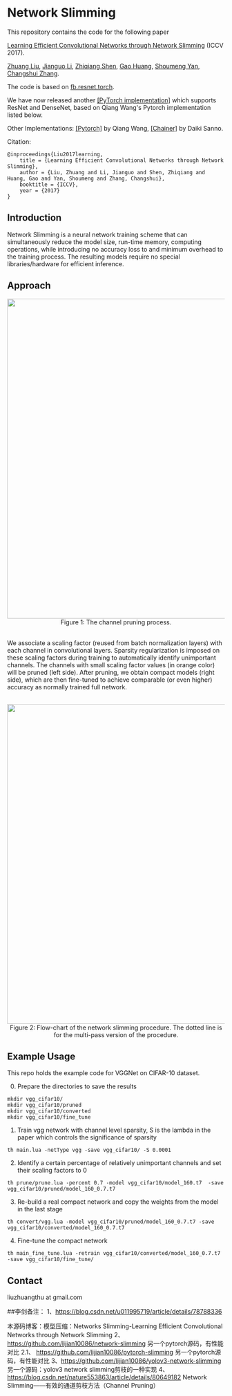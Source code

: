 # Network Slimming

This repository contains the code for the following paper 

[Learning Efficient Convolutional Networks through Network Slimming](http://openaccess.thecvf.com/content_ICCV_2017/papers/Liu_Learning_Efficient_Convolutional_ICCV_2017_paper.pdf) (ICCV 2017).

[Zhuang Liu](https://liuzhuang13.github.io/), [Jianguo Li](https://sites.google.com/site/leeplus/), [Zhiqiang Shen](http://zhiqiangshen.com), [Gao Huang](http://www.cs.cornell.edu/~gaohuang/), [Shoumeng Yan](https://scholar.google.com/citations?user=f0BtDUQAAAAJ&hl=en), [Changshui Zhang](http://bigeye.au.tsinghua.edu.cn/english/Introduction.html).

The code is based on [fb.resnet.torch](https://github.com/facebook/fb.resnet.torch).

We have now released another [[PyTorch implementation]](https://github.com/Eric-mingjie/network-slimming) which supports ResNet and DenseNet, based on Qiang Wang's Pytorch implementation listed below.

Other Implementations:
[[Pytorch]](https://github.com/foolwood/pytorch-slimming) by Qiang Wang, [[Chainer]](https://github.com/dsanno/chainer-slimming) by Daiki Sanno.


Citation:

	@inproceedings{Liu2017learning,
		title = {Learning Efficient Convolutional Networks through Network Slimming},
		author = {Liu, Zhuang and Li, Jianguo and Shen, Zhiqiang and Huang, Gao and Yan, Shoumeng and Zhang, Changshui},
		booktitle = {ICCV},
		year = {2017}
	}

## Introduction


Network Slimming is a neural network training scheme that can simultaneously reduce the model size, run-time memory, computing operations, while introducing no accuracy loss to and minimum overhead to the training process. The resulting models require no special libraries/hardware for efficient inference.



## Approach
<div align=center>
<img src="https://user-images.githubusercontent.com/8370623/29604272-d56a73f4-879b-11e7-80ea-0702de6bd584.jpg" width="740">
</div>

<div align=center>
Figure 1:
 The channel pruning process.
</div> 


<br>

We associate a scaling factor (reused from batch normalization layers) with each channel in convolutional layers. Sparsity
regularization is imposed on these scaling factors during training to automatically identify unimportant channels. The channels with small
scaling factor values (in orange color) will be pruned (left side). After pruning, we obtain compact models (right side), which are then
fine-tuned to achieve comparable (or even higher) accuracy as normally trained full network.

<br>


<div align=center>
<img src="https://user-images.githubusercontent.com/8370623/29604357-18f3ce18-879c-11e7-9204-8ee86f5e7245.jpg" width="740">
</div>

<div align=center>
Figure 2: Flow-chart of the network slimming procedure. The dotted line is for the multi-pass version of the procedure.
</div> 


## Example Usage
  
This repo holds the example code for VGGNet on CIFAR-10 dataset. 

0. Prepare the directories to save the results

```
mkdir vgg_cifar10/
mkdir vgg_cifar10/pruned
mkdir vgg_cifar10/converted
mkdir vgg_cifar10/fine_tune
```
1. Train vgg network with channel level sparsity, S is the lambda in the paper which controls the significance of sparsity

```
th main.lua -netType vgg -save vgg_cifar10/ -S 0.0001
```
 2. Identify a certain percentage of relatively unimportant channels and set their scaling factors to 0

```
th prune/prune.lua -percent 0.7 -model vgg_cifar10/model_160.t7  -save vgg_cifar10/pruned/model_160_0.7.t7
```
 3. Re-build a real compact network and copy the weights from the model in the last stage

```
th convert/vgg.lua -model vgg_cifar10/pruned/model_160_0.7.t7 -save vgg_cifar10/converted/model_160_0.7.t7
```
 4. Fine-tune the compact network
 
```
th main_fine_tune.lua -retrain vgg_cifar10/converted/model_160_0.7.t7 -save vgg_cifar10/fine_tune/
```

## Contact
liuzhuangthu at gmail.com

##李剑备注：
1、https://blog.csdn.net/u011995719/article/details/78788336 

本源码博客：模型压缩：Networks Slimming-Learning Efficient Convolutional Networks through Network Slimming
2、https://github.com/lijian10086/network-slimming
另一个pytorch源码，有性能对比
2.1、 https://github.com/lijian10086/pytorch-slimming
另一个pytorch源码，有性能对比
3、https://github.com/lijian10086/yolov3-network-slimming
另一个源码：yolov3 network slimming剪枝的一种实现
4、https://blog.csdn.net/nature553863/article/details/80649182
Network Slimming——有效的通道剪枝方法（Channel Pruning）

